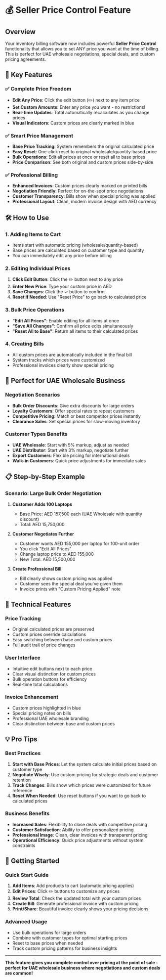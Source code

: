 # 💰 Seller Price Control Feature

## Overview
Your inventory billing software now includes powerful **Seller Price Control** functionality that allows you to set ANY price you want at the time of billing. This is perfect for UAE wholesale negotiations, special deals, and custom pricing agreements.

## 🌟 Key Features

### ✅ **Complete Price Freedom**
- **Edit Any Price**: Click the edit button (✏️) next to any item price
- **Set Custom Amounts**: Enter any price you want - no restrictions!
- **Real-time Updates**: Total automatically recalculates as you change prices
- **Visual Indicators**: Custom prices are clearly marked in blue

### ✅ **Smart Price Management**
- **Base Price Tracking**: System remembers the original calculated price
- **Easy Reset**: One-click reset to original wholesale/quantity-based price
- **Bulk Operations**: Edit all prices at once or reset all to base prices
- **Price Comparison**: See both original and custom prices side-by-side

### ✅ **Professional Billing**
- **Enhanced Invoices**: Custom prices clearly marked on printed bills
- **Negotiation Friendly**: Perfect for on-the-spot price negotiations
- **Customer Transparency**: Bills show when special pricing was applied
- **Professional Layout**: Clean, modern invoice design with AED currency

## 🛠️ How to Use

### 1. **Adding Items to Cart**
- Items start with automatic pricing (wholesale/quantity-based)
- Base prices are calculated based on customer type and quantity
- You can immediately edit any price before billing

### 2. **Editing Individual Prices**
1. **Click Edit Button**: Click the ✏️ button next to any price
2. **Enter New Price**: Type your custom price in AED
3. **Save Changes**: Click the ✓ button to confirm
4. **Reset if Needed**: Use "Reset Price" to go back to calculated price

### 3. **Bulk Price Operations**
- **"Edit All Prices"**: Enable editing for all items at once
- **"Save All Changes"**: Confirm all price edits simultaneously
- **"Reset All to Base"**: Return all items to their calculated prices

### 4. **Creating Bills**
- All custom prices are automatically included in the final bill
- System tracks which prices were customized
- Professional invoices clearly show special pricing

## 🎯 Perfect for UAE Wholesale Business

### **Negotiation Scenarios**
- **Bulk Order Discounts**: Give extra discounts for large orders
- **Loyalty Customers**: Offer special rates to repeat customers
- **Competitive Pricing**: Match or beat competitor prices instantly
- **Clearance Sales**: Set special prices for slow-moving inventory

### **Customer Types Benefits**
- **UAE Wholesale**: Start with 5% markup, adjust as needed
- **UAE Distributor**: Start with 3% markup, negotiate further
- **Export Customers**: Flexible pricing for international deals
- **Walk-in Customers**: Quick price adjustments for immediate sales

## 📋 Step-by-Step Example

### Scenario: Large Bulk Order Negotiation

1. **Customer Adds 100 Laptops**
   - Base Price: AED 157,500 each (UAE Wholesale with quantity discount)
   - Total: AED 15,750,000

2. **Customer Negotiates Further**
   - Customer wants AED 155,000 per laptop for 100-unit order
   - You click "Edit All Prices"
   - Change laptop price to AED 155,000
   - New Total: AED 15,500,000

3. **Create Professional Bill**
   - Bill clearly shows custom pricing was applied
   - Customer sees the special deal you've given them
   - Invoice prints with "Custom Pricing Applied" note

## 🔧 Technical Features

### **Price Tracking**
- Original calculated prices are preserved
- Custom prices override calculations
- Easy switching between base and custom prices
- Full audit trail of price changes

### **User Interface**
- Intuitive edit buttons next to each price
- Clear visual distinction for custom prices
- Bulk operation buttons for efficiency
- Real-time total calculations

### **Invoice Enhancement**
- Custom prices highlighted in blue
- Special pricing notes on bills
- Professional UAE wholesale branding
- Clear distinction between base and custom prices

## 💡 Pro Tips

### **Best Practices**
1. **Start with Base Prices**: Let the system calculate initial prices based on customer type
2. **Negotiate Wisely**: Use custom pricing for strategic deals and customer retention
3. **Track Changes**: Bills show which prices were customized for future reference
4. **Reset When Needed**: Use reset buttons if you want to go back to calculated prices

### **Business Benefits**
- **Increased Sales**: Flexibility to close deals with competitive pricing
- **Customer Satisfaction**: Ability to offer personalized pricing
- **Professional Image**: Clean, clear invoices with transparent pricing
- **Operational Efficiency**: Quick price adjustments without system constraints

## 🚀 Getting Started

### **Quick Start Guide**
1. **Add Items**: Add products to cart (automatic pricing applies)
2. **Edit Prices**: Click ✏️ buttons to customize any prices
3. **Review Total**: Check the updated total with your custom prices
4. **Create Bill**: Generate professional invoice with custom pricing
5. **Print/Share**: Beautiful invoice clearly shows your pricing decisions

### **Advanced Usage**
- Use bulk operations for large orders
- Combine with customer types for optimal starting prices
- Reset to base prices when needed
- Track custom pricing patterns for business insights

---

**This feature gives you complete control over pricing at the point of sale - perfect for UAE wholesale business where negotiations and custom deals are common!**
